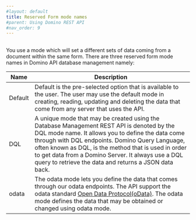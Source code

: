 ```yaml
---
#layout: default
title: Reserved Form mode names
#parent: Using Domino REST API
#nav_order: 9
---
```


## 
You use a mode which will set a different sets of data coming from a document within the same form. 
There are three reserved form mode names in Domino API database management namely:

| Name                          | Description                                                                                       |
| -----------                   | ----------- |
| Default                       | Default is the pre-selected option that is available to the user. The user may use the default mode in creating, reading, updating and deleting the data that come from any server that uses the API.  |
| DQL                           | A unique mode that may be created using the Database Management REST API is denoted by the DQL mode name. It allows you to define the data come through with DQL endpoints.  Domino Query Language, often known as DQL, is the method that is used in order to get data from a Domino Server. It always use a DQL query to retrieve the data and returns a JSON data back. |
| odata                         | The odata mode lets you define the data that comes through our odata endpoints. The API support the odata standard [Open Data Protocol(oData)](https://en.wikipedia.org/wiki/). The odata mode defines the data that may be obtained or changed using odata mode.    |


<!--See additional topics under this category for more information.-->
